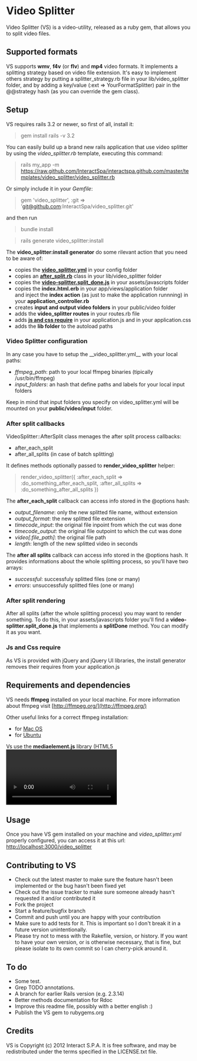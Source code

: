 # Video Splitter

Video Splitter (VS) is a video-utility, released as a ruby gem, that allows you to split video files.

## Supported formats

VS supports __wmv__, __f4v__ (or __flv__) and __mp4__ video formats.
It implements a splitting strategy based on video file extension.
It's easy to implement others strategy by putting a splitter_strategy.rb file in your
lib/video_splitter folder, and by adding a key/value (:ext => YourFormatSplitter) pair in the @@strategy hash (as you can override the gem class).

## Setup

VS requires rails 3.2 or newer, so first of all, install it:

> gem install rails -v 3.2

You can easily build up a brand new rails application that use video splitter by using the _video_splitter.rb_ template, executing this command:

> rails my_app -m https://raw.github.com/InteractSpa/interactspa.github.com/master/templates/video_splitter/video_splitter.rb

Or simply include it in your _Gemfile_:

> gem 'video_splitter', :git => 'git@github.com:InteractSpa/video_splitter.git'

and then run

> bundle install

> rails generate video_splitter:install

The __video_splitter:install generator__ do some rilevant action that you need to be aware of:

* copies the [__video_splitter.yml__](#video-splitter-configuration "click for details") in your config folder
* copies an [__after_split.rb__](#after-split-callbacks "click for details") class in your lib/video_splitter folder
* copies the [__video-splitter.split_done.js__](#after-split-rendering "click for details") in your assets/javascripts folder
* copies the __index.html.erb__ in your app/views/application folder   
and inject the __index action__ (as just to make the application runnning) in your __application_controller.rb__
* creates __input and output video folders__ in your public/video folder
* adds the __video_splitter routes__ in your routes.rb file
* adds [__js and css require__](#js-and-css-require "click for details") in your application.js and in your application.css
* adds the __lib folder__ to the autoload paths

<a name="video-splitter-configuration"></a>
<h3 id="video-splitter-configuration">Video Splitter configuration</h3>
In any case you have to setup the __video_splitter.yml__ with your local paths:

* _ffmpeg_path_: path to your local ffmpeg binaries (tipically /usr/bin/ffmpeg)
* _input_folders_: an hash that define paths and labels for your local input folders

Keep in mind that input folders you specify on video_splitter.yml will be mounted on your __public/video/input__ folder.

<a name="after-split-callbacks"></a>
### After split callbacks
VideoSplitter::AfterSplit class menages the after split process callbacks:

* after_each_split
* after_all_splits (in case of batch splitting)

It defines methods optionally passed to __render_video_splitter__ helper:

> render_video_splitter({
    :after_each_split => :do_something_after_each_split,
    :after_all_splits => :do_something_after_all_splits
})

The __after_each_split__ callback can access info stored in the @options hash:

* _output_filename_: only the new splitted file name, without extension
* _output_format_: the new splitted file extension
* _timecode_input_: the original file inpoint from which the cut was done
* _timecode_output_: the original file outpoint to which the cut was done
* _video[:file_path]_: the original file path
* _length_: length of the new splitted video in seconds

The __after all splits__ callback can access info stored in the @options hash.
It provides informations about the whole splitting process, so you'll have two arrays:

* _successful_: successfuly splitted files (one or many)
* _errors_: unsuccessfuly splitted files (one or many)

<a name="after-split-rendering"></a>
### After split rendering
After all splits (after the whole splitting process) you may want to render something.
To do this, in your assets/javascripts folder you'll find a __video-splitter.split_done.js__ that implements a __splitDone__ method.
You can modify it as you want.
        
<a name="js-and-css-require"></a>
### Js and Css require
As VS is provided with jQuery and jQuery UI libraries, the install generator removes their requires from your application.js

## Requirements and dependencies

VS needs __ffmpeg__ installed on your local machine.
For more information about ffmpeg visit [http://ffmpeg.org/](http://ffmpeg.org/)

Other useful links for a correct ffmpeg installation:

* for [Mac OS](http://ffmpeg.org/trac/ffmpeg/wiki/MacOSXCompilationGuide)
* for [Ubuntu](http://ubuntuforums.org/showpost.php?p=9868359&postcount=1289)

Vs use the __mediaelement.js__ library (HTML5 <video> and <audio> shim and player [http://mediaelementjs.com/](http://mediaelementjs.com/)) and provides
a plugin (mep-feature-videosplitter.js) that adds in/out markers to it. It also draws a __subclip timeline__ using jQuery UI slider.

## Usage

Once you have VS gem installed on your machine and _video_splitter.yml_ properly configured, you can access it at this url: [http://localhost:3000/video_splitter](http://localhost:3000/video_splitter)

## Contributing to VS

* Check out the latest master to make sure the feature hasn't been implemented or the bug hasn't been fixed yet
* Check out the issue tracker to make sure someone already hasn't requested it and/or contributed it
* Fork the project
* Start a feature/bugfix branch
* Commit and push until you are happy with your contribution
* Make sure to add tests for it. This is important so I don't break it in a future version unintentionally.
* Please try not to mess with the Rakefile, version, or history. If you want to have your own version, or is otherwise necessary, that is fine, but please isolate to its own commit so I can cherry-pick around it.


## To do

* Some test.
* Grep TODO annotations.
* A branch for earlier Rails version (e.g. 2.3.14)
* Better methods documentation for Rdoc
* Improve this readme file, possibly with a better english :)
* Publish the VS gem to rubygems.org

## Credits
VS is Copyright (c) 2012 Interact S.P.A.
It is free software, and may be redistributed under the terms specified in the LICENSE.txt file.

